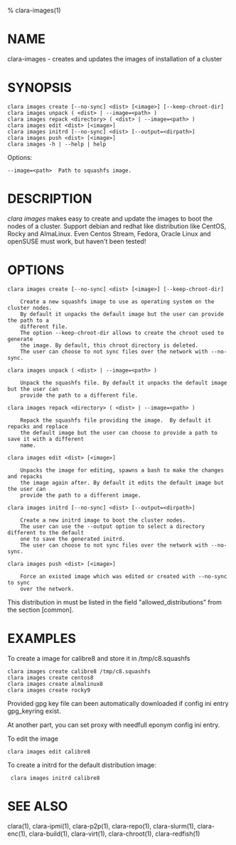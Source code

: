 % clara-images(1)

# NAME

clara-images - creates and updates the images of installation of a cluster

# SYNOPSIS

    clara images create [--no-sync] <dist> [<image>] [--keep-chroot-dir]
    clara images unpack ( <dist> | --image=<path> )
    clara images repack <directory> ( <dist> | --image=<path> )
    clara images edit <dist> [<image>]
    clara images initrd [--no-sync] <dist> [--output=<dirpath>]
    clara images push <dist> [<image>]
    clara images -h | --help | help

Options:

    --image=<path>  Path to squashfs image.

# DESCRIPTION

*clara images* makes easy to create and update the images to boot the nodes of a cluster.
Support debian and redhat like distribution like CentOS, Rocky and AlmaLinux.
Even Centos Stream, Fedora, Oracle Linux and openSUSE must work, but haven't been tested!

# OPTIONS

    clara images create [--no-sync] <dist> [<image>] [--keep-chroot-dir]

        Create a new squashfs image to use as operating system on the cluster nodes.
        By default it unpacks the default image but the user can provide the path to a
        different file.
        The option --keep-chroot-dir allows to create the chroot used to generate
        the image. By default, this chroot directory is deleted.
        The user can choose to not sync files over the network with --no-sync.

    clara images unpack ( <dist> | --image=<path> )

        Unpack the squashfs file. By default it unpacks the default image but the user can
        provide the path to a different file.

    clara images repack <directory> ( <dist> | --image=<path> )

        Repack the squashfs file providing the image.  By default it repacks and replace
        the default image but the user can choose to provide a path to save it with a different
        name.

    clara images edit <dist> [<image>]

        Unpacks the image for editing, spawns a bash to make the changes and repacks
        the image again after. By default it edits the default image but the user can
        provide the path to a different image.

    clara images initrd [--no-sync] <dist> [--output=<dirpath>]

        Create a new initrd image to boot the cluster nodes.
        The user can use the --output option to select a directory different to the default
        one to save the generated initrd.
        The user can choose to not sync files over the network with --no-sync.

    clara images push <dist> [<image>]

        Force an existed image which was edited or created with --no-sync to sync
        over the network.

This distribution in <dist> must be listed in the field "allowed_distributions" from the section [common].

# EXAMPLES

To create a image for calibre8 and store it in /tmp/c8.squashfs

    clara images create calibre8 /tmp/c8.squashfs
    clara images create centos8
    clara images create almalinux8
    clara images create rocky9

Provided gpg key file can been automatically downloaded if config ini entry gpg_keyring exist.

At another part, you can set proxy with needfull eponym config ini entry.

To edit the image

    clara images edit calibre8

To create a initrd for the default distribution image:

     clara images initrd calibre8

# SEE ALSO

clara(1), clara-ipmi(1), clara-p2p(1), clara-repo(1), clara-slurm(1), clara-enc(1), clara-build(1), clara-virt(1), clara-chroot(1), clara-redfish(1)
